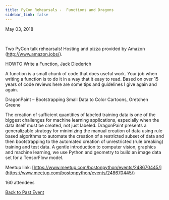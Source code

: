 ```yaml
---
title: PyCon Rehearsals -  Functions and Dragons
sidebar_link: false
---
```


May 03, 2018


   

Two PyCon talk rehearsals! Hosting and pizza provided by Amazon (http://www.amazon.jobs/).

HOWTO Write a Function, Jack Diederich

A function is a small chunk of code that does useful work. Your job when writing a function is to do it in a way that it easy to read. Based on over 15 years of code reviews here are some tips and guidelines I give again and again.

DragonPaint – Bootstrapping Small Data to Color Cartoons, Gretchen Greene

The creation of sufficient quantities of labeled training data is one of the biggest challenges for machine learning applications, especially when the data itself must be created, not just labeled. DragonPaint presents a generalizable strategy for minimizing the manual creation of data using rule based algorithms to automate the creation of a restricted subset of data and then bootstrapping to the automated creation of unrestricted (rule breaking) training and test data. A gentle introduction to computer vision, graphics and machine learning, we use Python and geometry to build an image data set for a TensorFlow model.


Meetup link: [https://www.meetup.com/bostonpython/events/248670445/](https://www.meetup.com/bostonpython/events/248670445/)

160 attendees

[Back to Past Event](past-events.md)